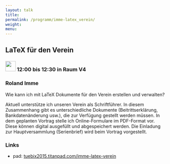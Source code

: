 ```yaml
---
layout: talk
title:
permalink: /programm/imme-latex_verein/
weight: 
menu:
---
```

## LaTeX&nbsp;für&nbsp;den&nbsp;Verein

### <img height = "32" src="../../images/talk.svg"> 12:00 bis 12:30 in Raum V4

### Roland&nbsp;Imme

Wie kann ich mit LaTeX Dokumente für den Verein erstellen und verwalten?

Aktuell unterstütze ich unseren Verein als Schriftführer.
In diesem Zusammenhang gibt es unterschiedliche Dokumente (Beitrittserklärung, Bankdatenänderung usw.), die zur Verfügung gestellt werden müssen.
In dem geplanten Vortrag stelle ich Online-Formulare im PDF-Format vor.
Diese können digital ausgefüllt und abgespeichert werden.
Die Einladung zur Hauptversammlung (Serienbrief) wird beim Vortrag vorgestellt.

### Links

- pad: <a href="https://tuebix2015.titanpad.com/imme-latex-verein" target="_blank">tuebix2015.titanpad.com/imme-latex-verein</a>
